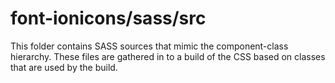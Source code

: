 # font-ionicons/sass/src

This folder contains SASS sources that mimic the component-class hierarchy. These files
are gathered in to a build of the CSS based on classes that are used by the build.

